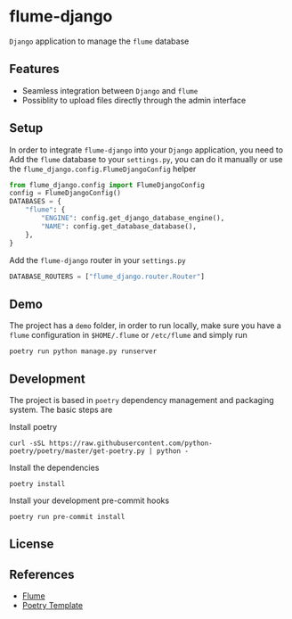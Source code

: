 # flume-django
`Django` application to manage the `flume` database

## Features
* Seamless integration between `Django` and `flume`
* Possiblity to upload files directly through the admin interface

## Setup
In order to integrate `flume-django` into your `Django` application, you need to
Add the `flume` database to your `settings.py`, you can do it manually or use the `flume_django.config.FlumeDjangoConfig` helper

```python
from flume_django.config import FlumeDjangoConfig
config = FlumeDjangoConfig()
DATABASES = {
    "flume": {
        "ENGINE": config.get_django_database_engine(),
        "NAME": config.get_database_database(),
    },
}
```

Add the `flume-django` router in your `settings.py`
```python
DATABASE_ROUTERS = ["flume_django.router.Router"]
```

## Demo
The project has a `demo` folder, in order to run locally, make sure you have a `flume` configuration in `$HOME/.flume` or `/etc/flume` and simply run

```shell
poetry run python manage.py runserver
```

## Development
The project is based in `poetry` dependency management and packaging system. The basic steps are

Install poetry
```
curl -sSL https://raw.githubusercontent.com/python-poetry/poetry/master/get-poetry.py | python -
```

Install the dependencies
```
poetry install
```

Install your development pre-commit hooks
```
poetry run pre-commit install
```

## License
## References
* [Flume](https://github.com/turran/flume)
* [Poetry Template](https://github.com/yunojuno/poetry-template)

